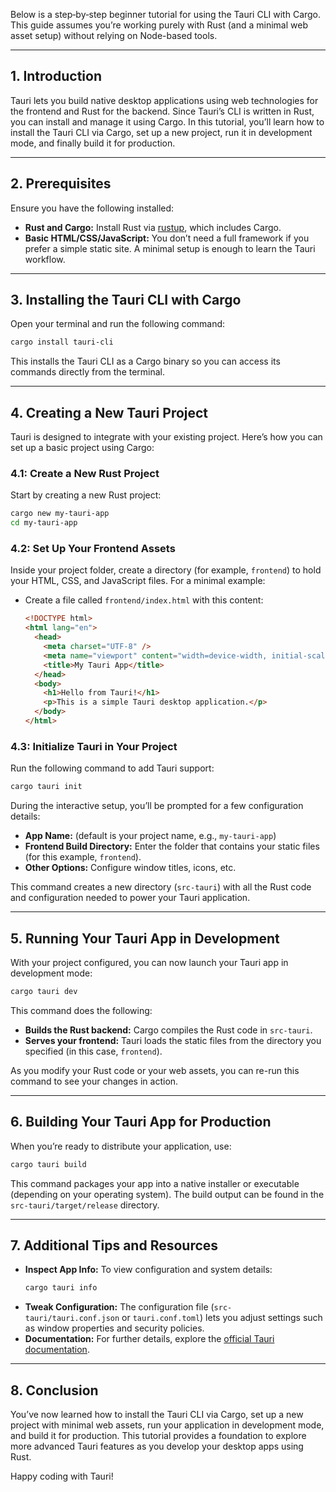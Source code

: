 Below is a step‐by‐step beginner tutorial for using the Tauri CLI with Cargo. This guide assumes you’re working purely with Rust (and a minimal web asset setup) without relying on Node-based tools.

---

## 1. Introduction

Tauri lets you build native desktop applications using web technologies for the frontend and Rust for the backend. Since Tauri’s CLI is written in Rust, you can install and manage it using Cargo. In this tutorial, you’ll learn how to install the Tauri CLI via Cargo, set up a new project, run it in development mode, and finally build it for production.

---

## 2. Prerequisites

Ensure you have the following installed:
- **Rust and Cargo:** Install Rust via [rustup](https://rustup.rs/), which includes Cargo.
- **Basic HTML/CSS/JavaScript:** You don’t need a full framework if you prefer a simple static site. A minimal setup is enough to learn the Tauri workflow.

---

## 3. Installing the Tauri CLI with Cargo

Open your terminal and run the following command:
```bash
cargo install tauri-cli
```
This installs the Tauri CLI as a Cargo binary so you can access its commands directly from the terminal.

---

## 4. Creating a New Tauri Project

Tauri is designed to integrate with your existing project. Here’s how you can set up a basic project using Cargo:

### 4.1: Create a New Rust Project
Start by creating a new Rust project:
```bash
cargo new my-tauri-app
cd my-tauri-app
```

### 4.2: Set Up Your Frontend Assets
Inside your project folder, create a directory (for example, `frontend`) to hold your HTML, CSS, and JavaScript files. For a minimal example:

- Create a file called `frontend/index.html` with this content:
  ```html
  <!DOCTYPE html>
  <html lang="en">
    <head>
      <meta charset="UTF-8" />
      <meta name="viewport" content="width=device-width, initial-scale=1.0" />
      <title>My Tauri App</title>
    </head>
    <body>
      <h1>Hello from Tauri!</h1>
      <p>This is a simple Tauri desktop application.</p>
    </body>
  </html>
  ```

### 4.3: Initialize Tauri in Your Project
Run the following command to add Tauri support:
```bash
cargo tauri init
```
During the interactive setup, you’ll be prompted for a few configuration details:
- **App Name:** (default is your project name, e.g., `my-tauri-app`)
- **Frontend Build Directory:** Enter the folder that contains your static files (for this example, `frontend`).
- **Other Options:** Configure window titles, icons, etc.

This command creates a new directory (`src-tauri`) with all the Rust code and configuration needed to power your Tauri application.

---

## 5. Running Your Tauri App in Development

With your project configured, you can now launch your Tauri app in development mode:
```bash
cargo tauri dev
```
This command does the following:
- **Builds the Rust backend:** Cargo compiles the Rust code in `src-tauri`.
- **Serves your frontend:** Tauri loads the static files from the directory you specified (in this case, `frontend`).

As you modify your Rust code or your web assets, you can re-run this command to see your changes in action.

---

## 6. Building Your Tauri App for Production

When you’re ready to distribute your application, use:
```bash
cargo tauri build
```
This command packages your app into a native installer or executable (depending on your operating system). The build output can be found in the `src-tauri/target/release` directory.

---

## 7. Additional Tips and Resources

- **Inspect App Info:**
  To view configuration and system details:
  ```bash
  cargo tauri info
  ```
- **Tweak Configuration:**
  The configuration file (`src-tauri/tauri.conf.json` or `tauri.conf.toml`) lets you adjust settings such as window properties and security policies.
- **Documentation:**
  For further details, explore the [official Tauri documentation](https://tauri.studio/docs).

---

## 8. Conclusion

You’ve now learned how to install the Tauri CLI via Cargo, set up a new project with minimal web assets, run your application in development mode, and build it for production. This tutorial provides a foundation to explore more advanced Tauri features as you develop your desktop apps using Rust.

Happy coding with Tauri!
